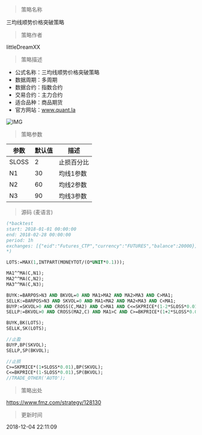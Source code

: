 
> 策略名称

三均线顺势价格突破策略

> 策略作者

littleDreamXX

> 策略描述

- 公式名称：三均线顺势价格突破策略
- 数据周期：多周期
- 数据合约：指数合约
- 交易合约：主力合约
- 适合品种：商品期货
- 官方网站：www.quant.la

![IMG](https://www.fmz.com/upload/asset/4327c3e54a8618bb6f5b0ac3ea54dfc2.png)

> 策略参数



|参数|默认值|描述|
|----|----|----|
|SLOSS|2|止损百分比|
|N1|30|均线1参数|
|N2|60|均线2参数|
|N3|90|均线3参数|


> 源码 (麦语言)

``` pascal
(*backtest
start: 2018-01-01 00:00:00
end: 2018-02-28 00:00:00
period: 1h
exchanges: [{"eid":"Futures_CTP","currency":"FUTURES","balance":20000}]
*)

LOTS:=MAX(1,INTPART(MONEYTOT/(O*UNIT*0.1)));

MA1^^MA(C,N1);
MA2^^MA(C,N2);
MA3^^MA(C,N3);

BUYK:=BARPOS>N3 AND BKVOL=0 AND MA1>MA2 AND MA2>MA3 AND C>MA1;
SELLK:=BARPOS>N3 AND SKVOL=0 AND MA1<MA2 AND MA2<MA3 AND C<MA1;
BUYP:=SKVOL>0 AND CROSS(C,MA2) AND C>MA1 AND C<=SKPRICE*(1-2*SLOSS*0.01);
SELLP:=BKVOL>0 AND CROSS(MA2,C) AND MA1>C AND C>=BKPRICE*(1+2*SLOSS*0.01);

BUYK,BK(LOTS);
SELLK,SK(LOTS);

//止盈
BUYP,BP(SKVOL);
SELLP,SP(BKVOL);

//止损
C>=SKPRICE*(1+SLOSS*0.01),BP(SKVOL);
C<=BKPRICE*(1-SLOSS*0.01),SP(BKVOL);
//TRADE_OTHER('AUTO');
```

> 策略出处

https://www.fmz.com/strategy/128130

> 更新时间

2018-12-04 22:11:09
